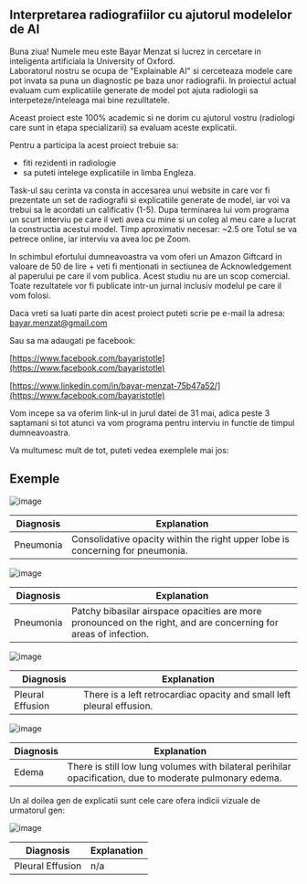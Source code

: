 ## Interpretarea radiografiilor cu ajutorul modelelor de AI

Buna ziua! Numele meu este Bayar Menzat si lucrez in cercetare in inteligenta artificiala la University of Oxford.  
Laboratorul nostru se ocupa de "Explainable AI" si cerceteaza modele care pot invata sa puna un diagnostic pe baza unor radiografii. In proiectul actual evaluam cum explicatiile generate de model pot ajuta radiologii sa interpeteze/inteleaga mai bine rezulltatele.

Aceast proiect este 100% academic si ne dorim cu ajutorul vostru (radiologi care sunt in etapa specializarii) sa evaluam aceste explicatii. 

Pentru a participa la acest proiect trebuie sa:
- fiti rezidenti in radiologie 
- sa puteti intelege explicatiile in limba Engleza.


Task-ul sau cerinta va consta in accesarea unui website in care vor fi prezentate un set de radiografii si explicatiile generate de model, iar voi va trebui sa le acordati un calificativ (1-5). Dupa terminarea lui vom programa un scurt interviu pe care il veti avea cu mine si un coleg al meu care a lucrat la constructia acestui model.
Timp aproximativ necesar: ~2.5 ore
Totul se va petrece online, iar interviu va avea loc pe Zoom. 


In schimbul efortului dumneavoastra va vom oferi un Amazon Giftcard in valoare de 50 de lire + veti fi mentionati in sectiunea de Acknowledgement al paperului pe care il vom publica. Acest studiu nu are un scop comercial. Toate rezultatele vor fi publicate intr-un jurnal inclusiv modelul pe care il vom folosi.

Daca vreti sa luati parte din acest proiect puteti scrie pe e-mail la adresa:
bayar.menzat@gmail.com

Sau sa ma adaugati pe facebook:

[https://www.facebook.com/bayaristotle](https://www.facebook.com/bayaristotle)

[https://www.linkedin.com/in/bayar-menzat-75b47a52/](https://www.facebook.com/bayaristotle)

Vom incepe sa va oferim link-ul in jurul datei de 31 mai, adica peste 3 saptamani si tot atunci va vom programa pentru interviu in functie de timpul dumneavoastra.

Va multumesc mult de tot, puteti vedea exemplele mai jos:
## Exemple 

![image](https://user-images.githubusercontent.com/33934892/236748949-5df05b85-8d80-4080-be38-d02be02e09ff.png)


| Diagnosis | Explanation |
| --- | --- |
| Pneumonia | Consolidative opacity within the right upper lobe is concerning for pneumonia. |




![image](https://user-images.githubusercontent.com/33934892/236750416-d5b7bd49-1f42-46fe-bf56-9e7cb30b88a4.png)


| Diagnosis | Explanation |
| --- | --- |
| Pneumonia | Patchy bibasilar airspace opacities are more pronounced on the right, and are concerning for areas of infection. |



![image](https://user-images.githubusercontent.com/33934892/236750396-47e4d792-5c1d-4e2d-86d1-f3e2543625a1.png)


| Diagnosis | Explanation |
| --- | --- |
| Pleural Effusion | There is a left retrocardiac opacity and small left pleural effusion. |






![image](https://user-images.githubusercontent.com/33934892/236750355-c9bdc51c-2ffa-4dad-ad4c-395d2b1cb970.png)


| Diagnosis | Explanation |
| --- | --- |
| Edema | There is still low lung volumes with bilateral perihilar opacification, due to moderate pulmonary edema. |




Un al doilea gen de explicatii sunt cele care ofera indicii vizuale de urmatorul gen:

![image](https://user-images.githubusercontent.com/33934892/236856238-1f3f0956-f042-4910-98e5-43b686982c82.png)

| Diagnosis | Explanation |
| --- | --- |
| Pleural Effusion |  n/a |
